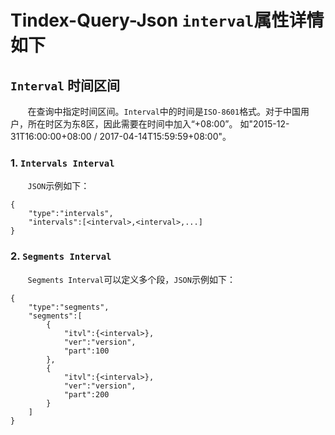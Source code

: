 # Tindex-Query-Json `interval`属性详情如下

## `Interval` 时间区间

&#160; &#160; &#160; &#160;在查询中指定时间区间。`Interval`中的时间是`ISO-8601`格式。对于中国用户，所在时区为东8区，因此需要在时间中加入“+08:00”。 如"2015-12-31T16:00:00+08:00 / 2017-04-14T15:59:59+08:00"。


### 1. `Intervals Interval`
&#160; &#160; &#160; &#160;`JSON`示例如下：
```
{
    "type":"intervals",
    "intervals":[<interval>,<interval>,...]
}
```

### 2. `Segments Interval`
&#160; &#160; &#160; &#160;`Segments Interval`可以定义多个段，`JSON`示例如下：
```
{
    "type":"segments",
    "segments":[
    	{
            "itvl":{<interval>},
            "ver":"version",
            "part":100
        },
        {
            "itvl":{<interval>},
            "ver":"version",
            "part":200
        }
    ]
}
```